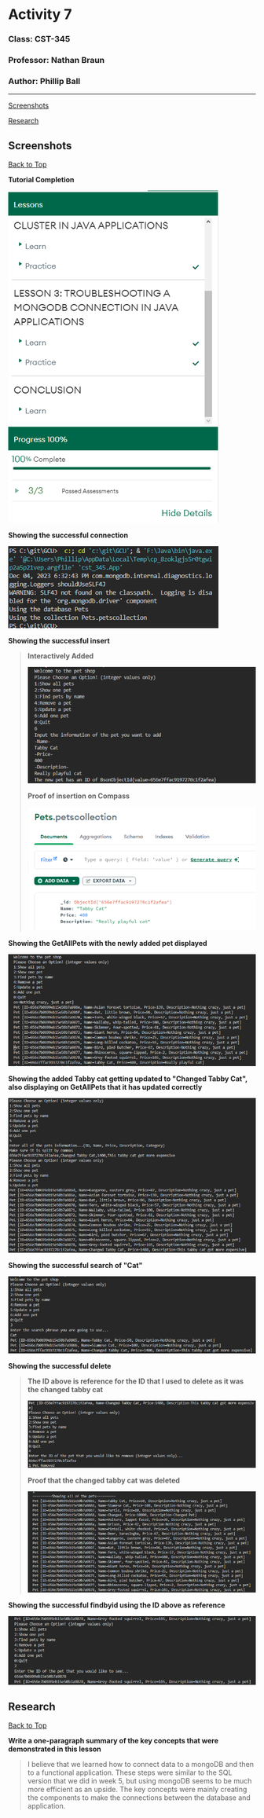 # Activity 7

### Class: CST-345
### Professor: Nathan Braun
### Author: Phillip Ball

---

[Screenshots](#screenshots)

[Research](#research)

## Screenshots

[Back to Top](#activity-7)

**Tutorial Completion**

![1](docs/1.png)

**Showing the successful connection**

![2](docs/2.png)

**Showing the successful insert**

> **Interactively Added**
>
>![3](docs/3.png)
>
> **Proof of insertion on Compass**
>
>![4](docs/4.png)

**Showing the GetAllPets with the newly added pet displayed**

![5](docs/5.png)

**Showing the added Tabby cat getting updated to "Changed Tabby Cat", also displaying on GetAllPets that it has updated correctly**

![6](docs/6.png)

**Showing the successful search of "Cat"**

![7](docs/7.png)

**Showing the successful delete**

> **The ID above is reference for the ID that I used to delete as it was the changed tabby cat**
>
>![8](docs/8.png)
>
> **Proof that the changed tabby cat was deleted**
>
>![8.1](docs/8.1.png)

**Showing the successful findbyid using the ID above as reference**

![9](docs/9.png)

## Research 

[Back to Top](#activity-7)

**Write a one-paragraph summary of the key concepts that were demonstrated in this lesson**

>I believe that we learned how to connect data to a mongoDB and then to a functional application. These steps were similar to the SQL version that we did in week 5, but using mongoDB seems to be much more efficient as an upside. The key concepts were mainly creating the components to make the connections between the database and application.
